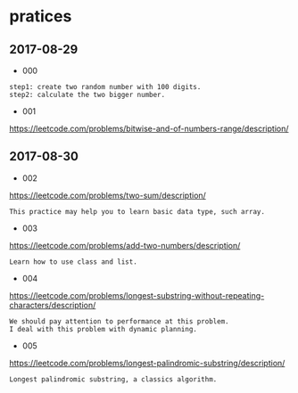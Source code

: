 # pratices

## 2017-08-29

- 000

```
step1: create two random number with 100 digits.
step2: calculate the two bigger number.
```

- 001

https://leetcode.com/problems/bitwise-and-of-numbers-range/description/

## 2017-08-30

- 002

https://leetcode.com/problems/two-sum/description/

```
This practice may help you to learn basic data type, such array.
```

- 003

https://leetcode.com/problems/add-two-numbers/description/

```
Learn how to use class and list.
```
- 004

https://leetcode.com/problems/longest-substring-without-repeating-characters/description/

```
We should pay attention to performance at this problem.
I deal with this problem with dynamic planning.
```

- 005

https://leetcode.com/problems/longest-palindromic-substring/description/

```
Longest palindromic substring, a classics algorithm.
```
